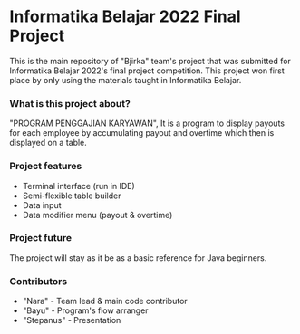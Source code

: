 # Informatika Belajar 2022 Final Project
This is the main repository of "Bjirka" team's project that was submitted for Informatika Belajar 2022's final project competition. This project won first place by only using the materials taught in Informatika Belajar.
### What is this project about?
"PROGRAM PENGGAJIAN KARYAWAN", It is a program to display payouts for each employee by accumulating payout and overtime which then is displayed on a table.
### Project features
- Terminal interface (run in IDE)
- Semi-flexible table builder
- Data input
- Data modifier menu (payout & overtime)

### Project future
The project will stay as it be as a basic reference for Java beginners.

### Contributors
- "Nara" - Team lead & main code contributor
- "Bayu" - Program's flow arranger
- "Stepanus" - Presentation
